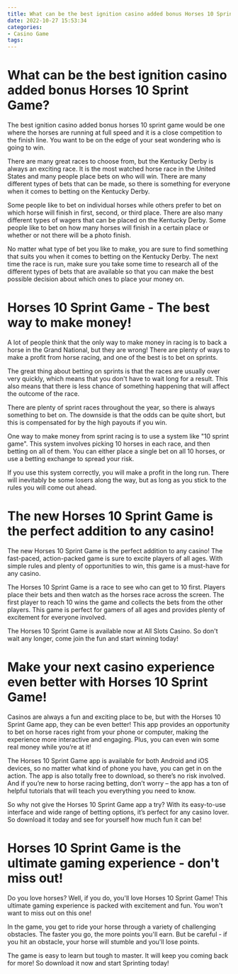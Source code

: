 ```yaml
---
title: What can be the best ignition casino added bonus Horses 10 Sprint Game
date: 2022-10-27 15:53:34
categories:
- Casino Game
tags:
---
```



#  What can be the best ignition casino added bonus Horses 10 Sprint Game?

The best ignition casino added bonus horses 10 sprint game would be one where the horses are running at full speed and it is a close competition to the finish line. You want to be on the edge of your seat wondering who is going to win.

There are many great races to choose from, but the Kentucky Derby is always an exciting race. It is the most watched horse race in the United States and many people place bets on who will win. There are many different types of bets that can be made, so there is something for everyone when it comes to betting on the Kentucky Derby.

Some people like to bet on individual horses while others prefer to bet on which horse will finish in first, second, or third place. There are also many different types of wagers that can be placed on the Kentucky Derby. Some people like to bet on how many horses will finish in a certain place or whether or not there will be a photo finish.

No matter what type of bet you like to make, you are sure to find something that suits you when it comes to betting on the Kentucky Derby. The next time the race is run, make sure you take some time to research all of the different types of bets that are available so that you can make the best possible decision about which ones to place your money on.

#  Horses 10 Sprint Game - The best way to make money!

A lot of people think that the only way to make money in racing is to back a horse in the Grand National, but they are wrong! There are plenty of ways to make a profit from horse racing, and one of the best is to bet on sprints.

The great thing about betting on sprints is that the races are usually over very quickly, which means that you don't have to wait long for a result. This also means that there is less chance of something happening that will affect the outcome of the race.

There are plenty of sprint races throughout the year, so there is always something to bet on. The downside is that the odds can be quite short, but this is compensated for by the high payouts if you win.

One way to make money from sprint racing is to use a system like "10 sprint game". This system involves picking 10 horses in each race, and then betting on all of them. You can either place a single bet on all 10 horses, or use a betting exchange to spread your risk.

If you use this system correctly, you will make a profit in the long run. There will inevitably be some losers along the way, but as long as you stick to the rules you will come out ahead.

#  The new Horses 10 Sprint Game is the perfect addition to any casino!

The new Horses 10 Sprint Game is the perfect addition to any casino! The fast-paced, action-packed game is sure to excite players of all ages. With simple rules and plenty of opportunities to win, this game is a must-have for any casino.

The Horses 10 Sprint Game is a race to see who can get to 10 first. Players place their bets and then watch as the horses race across the screen. The first player to reach 10 wins the game and collects the bets from the other players. This game is perfect for gamers of all ages and provides plenty of excitement for everyone involved.

The Horses 10 Sprint Game is available now at All Slots Casino. So don't wait any longer, come join the fun and start winning today!

#  Make your next casino experience even better with Horses 10 Sprint Game!

Casinos are always a fun and exciting place to be, but with the Horses 10 Sprint Game app, they can be even better! This app provides an opportunity to bet on horse races right from your phone or computer, making the experience more interactive and engaging. Plus, you can even win some real money while you’re at it!

The Horses 10 Sprint Game app is available for both Android and iOS devices, so no matter what kind of phone you have, you can get in on the action. The app is also totally free to download, so there’s no risk involved. And if you’re new to horse racing betting, don’t worry – the app has a ton of helpful tutorials that will teach you everything you need to know.

So why not give the Horses 10 Sprint Game app a try? With its easy-to-use interface and wide range of betting options, it’s perfect for any casino lover. So download it today and see for yourself how much fun it can be!

#  Horses 10 Sprint Game is the ultimate gaming experience - don't miss out!

Do you love horses? Well, if you do, you'll love Horses 10 Sprint Game! This ultimate gaming experience is packed with excitement and fun. You won't want to miss out on this one!

In the game, you get to ride your horse through a variety of challenging obstacles. The faster you go, the more points you'll earn. But be careful - if you hit an obstacle, your horse will stumble and you'll lose points.

The game is easy to learn but tough to master. It will keep you coming back for more! So download it now and start Sprinting today!